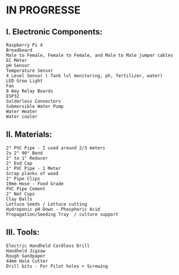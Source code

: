 # IN PROGRESSE


## I.  Electronic Components:

    Raspberry Pi 4
    Breadboard
    Male to Female, Female to Female, and Male to Male jumper cables
    EC Meter
    pH Sensor
    Temperature Sensor
    4 Level Sensor ( Tank lvl monitoring, ph, fertilizer, water)
    LED Grow Light
    Fan
    8 Way Relay Boards
    ESP32
    Solderless Connectors
    Submersible Water Pump
    Water Heater
    Water cooler
    
   
## II. Materials:

    2" PVC Pipe - I used around 2/3 meters
    2x 2" 90° Bend
    2" to 1" Reducer
    2" End Cap
    1" PVC Pipe - 1 Meter
    Scrap planks of wood
    2" Pipe Clips
    19mm Hose - Food Grade
    PVC Pipe Cement
    2" Net Cups
    Clay Balls
    Lettuce Seeds / Lettuce cutting
    Hydroponic pH Down - Phosphoric Acid
    Propagation/Seeding Tray  / culture support

## III. Tools:

    Electric Handheld Cordless Drill
    Handheld Jigsaw
    Rough Sandpaper
    44mm Hole Cutter
    Drill bits - For Pilot holes + Screwing
    
